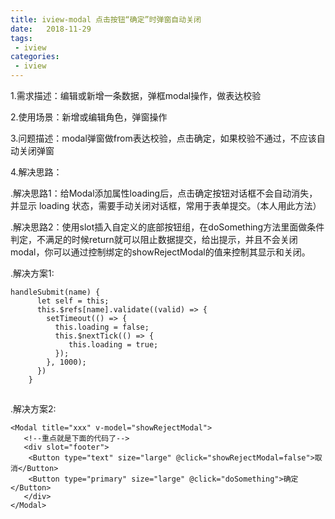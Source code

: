 ```yaml
---
title: iview-modal 点击按钮“确定”时弹窗自动关闭
date:   2018-11-29 
tags:
 - iview
categories:
 - iview
---
```


1.需求描述：编辑或新增一条数据，弹框modal操作，做表达校验

2.使用场景：新增或编辑角色，弹窗操作

3.问题描述：modal弹窗做from表达校验，点击确定，如果校验不通过，不应该自动关闭弹窗


4.解决思路：

.解决思路1：给Modal添加属性loading后，点击确定按钮对话框不会自动消失，并显示 loading 状态，需要手动关闭对话框，常用于表单提交。（本人用此方法）

.解决思路2：使用slot插入自定义的底部按钮组，在doSomething方法里面做条件判定，不满足的时候return就可以阻止数据提交，给出提示，并且不会关闭modal，你可以通过控制绑定的showRejectModal的值来控制其显示和关闭。

.解决方案1:

```
handleSubmit(name) {
      let self = this;
      this.$refs[name].validate((valid) => {
        setTimeout(() => {
          this.loading = false;
          this.$nextTick(() => {
             this.loading = true;
          });
        }, 1000);
      })
    }
```

![点击并拖拽以移动](data:image/gif;base64,R0lGODlhAQABAPABAP///wAAACH5BAEKAAAALAAAAAABAAEAAAICRAEAOw==)

.解决方案2:

```
<Modal title="xxx" v-model="showRejectModal">
   <!--重点就是下面的代码了-->
   <div slot="footer">
    <Button type="text" size="large" @click="showRejectModal=false">取消</Button>
    <Button type="primary" size="large" @click="doSomething">确定</Button>
   </div>
</Modal>
```

![点击并拖拽以移动](data:image/gif;base64,R0lGODlhAQABAPABAP///wAAACH5BAEKAAAALAAAAAABAAEAAAICRAEAOw==)

